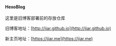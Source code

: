 #### HexoBlog

这里是旧博客部署前的存放仓库

旧博客地址：[http://jiar.github.io](http://jiar.github.io)

新主页地址：[https://jiar.me](https://jiar.me)